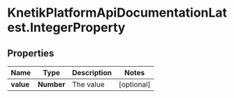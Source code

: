 # KnetikPlatformApiDocumentationLatest.IntegerProperty

## Properties
Name | Type | Description | Notes
------------ | ------------- | ------------- | -------------
**value** | **Number** | The value | [optional] 


